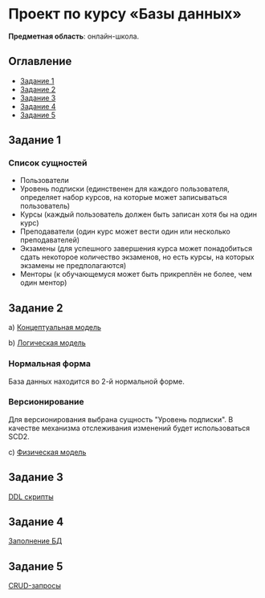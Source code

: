 # Проект по курсу «Базы данных»
__Предметная область__: онлайн-школа. 

## Оглавление 
* [Задание 1](#задание-1) 
* [Задание 2](#задание-2)
* [Задание 3](#задание-3)
* [Задание 4](#задание-4)
* [Задание 5](#задание-5)


## Задание 1
### Список сущностей
- Пользователи 
- Уровень подписки (единственен для каждого пользователя, определяет набор курсов, на которые может записываться пользователь)
- Курсы (каждый пользователь должен быть записан хотя бы на один курс)
- Преподаватели (один курс может вести один или несколько преподавателей)
- Экзамены (для успешного завершения курса может понадобиться сдать некоторое количество экзаменов, но есть курсы, на которых экзамены не предполагаются)
- Менторы (к обучающемуся может быть прикреплён не более, чем один ментор)

## Задание 2
a) [Концептуальная модель](models/conceptual_model.png)

b) [Логическая модель](models/logical_model.png)

### Нормальная форма
База данных находится во 2-й нормальной форме.

### Версионирование
Для версионирования выбрана сущность "Уровень подписки". В качестве механизма отслеживания изменений будет использоваться SCD2.

c) [Физическая модель](models/physical_model.pdf) 

## Задание 3
[DDL скрипты](scripts/task3.sql)


## Задание 4
[Заполнение БД](scripts/task4.sql)

## Задание 5
[CRUD-запросы](scripts/task5.sql)